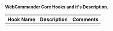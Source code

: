 #### WebCommander Core Hooks and it's Description.

|Hook Name|Description|Comments|
|:--------|:----------|:-------|
||||